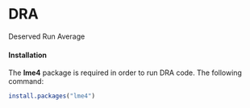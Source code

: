 # DRA
Deserved Run Average


#### Installation

The **lme4** package is required in order to run DRA code.  The following command:

``` r
install.packages("lme4")
```